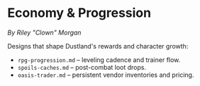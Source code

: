 # Economy & Progression

*By Riley "Clown" Morgan*

Designs that shape Dustland's rewards and character growth:

- `rpg-progression.md` – leveling cadence and trainer flow.
- `spoils-caches.md` – post-combat loot drops.
- `oasis-trader.md` – persistent vendor inventories and pricing.
